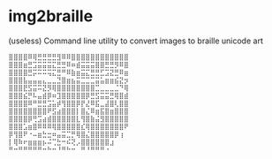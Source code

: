 # img2braille

(useless) Command line utility to convert images to braille unicode art
```
⣿⣿⣿⣿⠿⢿⣛⣛⣛⣛⣻⠿⠿⣿⣿⣿⣿⣿⣿⣿⣿⣿⣿⣿⣿
⣿⣿⣿⣶⣛⣩⣭⣭⣭⣍⣛⣛⠿⠶⣾⣭⣭⣭⣿⣿⣛⣛⡻⠿⣿
⣿⣿⣿⣿⣛⡭⠭⠭⢭⣍⣛⠛⠿⣷⣶⣭⣍⣛⣛⣋⣩⣝⣛⠿⣶
⣿⣿⣿⣧⣤⣤⣤⣄⣀⣀⣙⣿⣶⣦⣭⣉⣉⣉⣭⣥⣶⣶⣮⣝⡲
⣿⣿⣿⣟⣫⣭⠭⣝⡻⢿⣿⣿⣿⣿⣿⣿⣿⣿⣉⣀⣀⣀⣈⠙⢿
⣿⣿⣿⣮⡛⠧⣤⣾⡿⠶⣹⣿⣿⣿⣿⣿⡿⣛⣫⣭⣭⣛⢿⣿⣾
⣿⣿⣿⣿⠿⠛⣛⣛⣩⣥⡾⢻⣿⣿⡿⡟⣜⠿⣯⣀⣼⣿⢇⣿⣿
⣿⣿⣿⣿⣿⣿⣿⣿⠟⣫⣴⣿⣿⣿⡇⣿⣌⠿⣶⣯⣿⣶⣿⣿⣿
⣿⣿⣿⣿⡿⢛⣩⣴⣾⣿⣿⣿⣿⣿⣇⢻⣿⣷⣬⣻⣿⣿⣿⣿⣿
⣿⣿⣿⣡⣶⣿⠿⠿⠿⢿⣿⣿⣿⣿⣿⣎⢿⣿⣿⣿⣿⣿⣿⣿⠟
⡿⢻⣿⠟⠐⠤⣶⣓⣒⠶⣤⣭⣉⡛⢿⣿⣌⣿⣿⣿⣿⣿⡿⢰⠀
⡇⢿⠷⠖⣶⣶⣶⡦⠬⢉⣓⠒⠮⢝⡠⣿⣿⣿⣿⣿⣿⣰⠀⠀⠀
⠛⠒⠛⠛⠛⠛⠛⠒⠓⠒⠘⠛⠓⠒⠀⠛⠘⠛⠛⠛⠐⠀⠀⠀⠀
```
